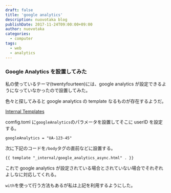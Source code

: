 ```yaml
---
draft: false
title: 'google analytics'
description: nuovotaka blog
publishDate: 2017-11-24T09:00:00+09:00
author: nuovotaka
categories:
  - computer
tags:
  - web
  - analytics
---
```


### Google Analytics を設置してみた

私の使っているテーマ(twentyfourteen)には、google analytics が設定できるようになっていなかったので設置してみた。

色々と探してみると google analytics の template なるものが存在するようだ。

[Internal Templates](https://gohugo.io/templates/internal/#google-analytics)

comfig.toml に`googleAnalytics`のパラメータを設置してそこに userID を設定する。

```
googleAnalytics = "UA-123-45"
```

次に下記のコードを`/body`タグの直前などに設置する。

```
{{ template "_internal/google_analytics_async.html" . }}
```

これで google analytics が設定されている場合とされていない場合でそれぞれよしなに対応してくれる。

`with`を使って行う方法もあるが私は上記を利用するようにした。
